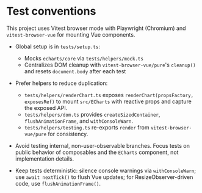 # Test conventions

This project uses Vitest browser mode with Playwright (Chromium) and `vitest-browser-vue` for mounting Vue components.

- Global setup is in `tests/setup.ts`:
  - Mocks `echarts/core` via `tests/helpers/mock.ts`
  - Centralizes DOM cleanup with `vitest-browser-vue/pure`'s `cleanup()` and resets `document.body` after each test

- Prefer helpers to reduce duplication:
  - `tests/helpers/renderChart.ts` exposes `renderChart(propsFactory, exposesRef)` to mount `src/ECharts` with reactive props and capture the exposed API.
  - `tests/helpers/dom.ts` provides `createSizedContainer`, `flushAnimationFrame`, and `withConsoleWarn`.
  - `tests/helpers/testing.ts` re-exports `render` from `vitest-browser-vue/pure` for consistency.

- Avoid testing internal, non-user-observable branches. Focus tests on public behavior of composables and the `ECharts` component, not implementation details.

- Keep tests deterministic: silence console warnings via `withConsoleWarn`; use `await nextTick()` to flush Vue updates; for ResizeObserver-driven code, use `flushAnimationFrame()`.
